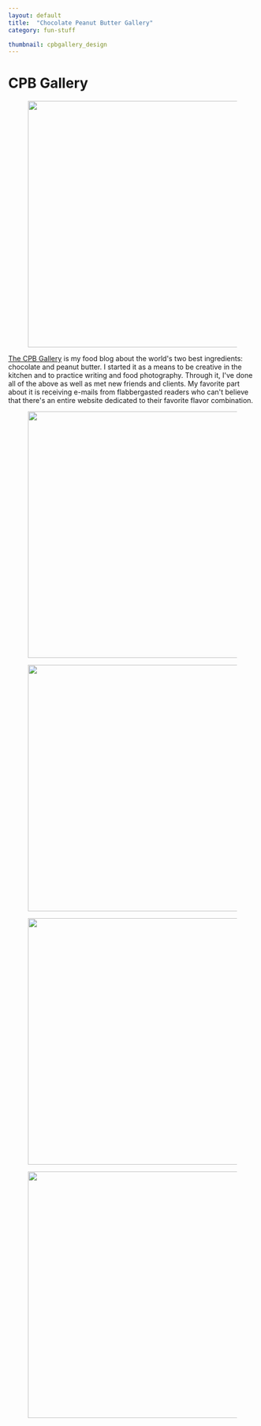 ```yaml
---
layout: default
title:  "Chocolate Peanut Butter Gallery"
category: fun-stuff

thumbnail: cpbgallery_design
---
```


# CPB Gallery

<figure>
	<img src="{{ site.baseurl}}/images/cpbgallery_design_01.gif" width="790" height="500">
</figure>

[The CPB Gallery](http://www.cpbgallery.com/) is my food blog about the world's two best ingredients: chocolate and peanut butter. I started it as a means to be creative in the kitchen and to practice writing and food photography. Through it, I've done all of the above as well as met new friends and clients. My favorite part about it is receiving e-mails from flabbergasted readers who can't believe that there's an entire website dedicated to their favorite flavor combination.

<figure>
	<img src="{{ site.baseurl}}/images/cpbgallery_design_02.gif" width="790" height="500">
</figure>

<figure>
	<img src="{{ site.baseurl}}/images/cpbgallery_design_03.gif" width="790" height="500">
</figure>

<figure>
	<img src="{{ site.baseurl}}/images/cpbgallery_design_04.gif" width="790" height="500">
</figure>

<figure>
	<img src="{{ site.baseurl}}/images/cpbgallery_design_05.gif" width="790" height="500">
</figure>
